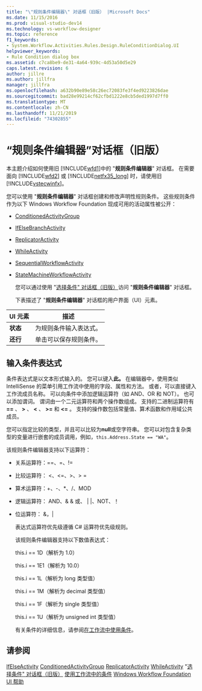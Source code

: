 ```yaml
---
title: "\"规则条件编辑器\" 对话框（旧版） |Microsoft Docs"
ms.date: 11/15/2016
ms.prod: visual-studio-dev14
ms.technology: vs-workflow-designer
ms.topic: reference
f1_keywords:
- System.Workflow.Activities.Rules.Design.RuleConditionDialog.UI
helpviewer_keywords:
- Rule Condition dialog box
ms.assetid: c7ca8be9-de31-4a64-939c-4d53a50d5e29
caps.latest.revision: 6
author: jillre
ms.author: jillfra
manager: jillfra
ms.openlocfilehash: a632b90e89e58c26ec72083fe3f4ed9223826dae
ms.sourcegitcommit: bad28e99214cf62cfbd1222e8cb5ded1997d7ff0
ms.translationtype: MT
ms.contentlocale: zh-CN
ms.lasthandoff: 11/21/2019
ms.locfileid: "74302855"
---
```

# <a name="rule-condition-editor-dialog-box-legacy"></a>“规则条件编辑器”对话框（旧版）
本主题介绍如何使用旧 [!INCLUDE[wfd1](../includes/wfd1-md.md)]中的 "**规则条件编辑器**" 对话框。 在需要面向 [!INCLUDE[wfd2](../includes/wfd2-md.md)] 或 [!INCLUDE[netfx35_long](../includes/netfx35-long-md.md)] 时，请使用旧 [!INCLUDE[vstecwinfx](../includes/vstecwinfx-md.md)]。

 您可以使用 "**规则条件编辑器**" 对话框创建和修改声明性规则条件。 这些规则条件作为以下 Windows Workflow Foundation 现成可用的活动属性被公开：

- [ConditionedActivityGroup](https://go.microsoft.com/fwlink?LinkID=65017)

- [IfElseBranchActivity](https://go.microsoft.com/fwlink?LinkID=65034)

- [ReplicatorActivity](https://go.microsoft.com/fwlink?LinkID=65039)

- [WhileActivity](https://go.microsoft.com/fwlink?LinkID=65049)

- [SequentialWorkflowActivity](https://go.microsoft.com/fwlink?LinkID=65040)

- [StateMachineWorkflowActivity](https://go.microsoft.com/fwlink?LinkID=65045)

  您可以通过使用 "[选择条件" 对话框（旧版）](../workflow-designer/select-condition-dialog-box-legacy.md)访问 "**规则条件编辑器**" 对话框。

  下表描述了 "**规则条件编辑器**" 对话框的用户界面（UI）元素。

|UI 元素|描述|
|----------------|-----------------|
|**状态**|为规则条件输入表达式。|
|**还行**|单击可以保存规则条件。|

## <a name="entering-condition-expressions"></a>输入条件表达式
 条件表达式是以文本形式输入的。 您可以键入**此。** 在编辑器中，使用类似 IntelliSense 的菜单引用工作流中使用的字段、属性和方法。 或者，可以直接键入工作流成员名称。 可以向条件中添加逻辑运算符（如 AND、OR 和 NOT）。 也可以添加谓词。 谓词由一个二元运算符和两个操作数组成。 支持的二进制运算符有 **==** 、 **>** 、 **\<** 、 **>=** 和 **<=** 。 支持的操作数包括常量值、算术函数和作用域公共成员。

 您可以指定比较的类型，并且可以比较为**null**或空字符串。 您可以对包含复杂类型的变量进行嵌套的成员调用，例如，`this.Address.State == "WA"`。

 该规则条件编辑器支持以下运算符：

- 关系运算符：==、=、!=

- 比较运算符： <、\<=、>、> =

- 算术运算符：+、-、*、/、MOD

- 逻辑运算符： AND、& & 或、 &#124; &#124;、NOT、！

- 位运算符： &，&#124;

  表达式运算符优先级遵循 C# 运算符优先级规则。

  该规则条件编辑器支持以下数值表达式：

  this.i == 1D（解析为 1.0）

  this.i == 1E1（解析为 10.0）

  this.i == 1L（解析为 long 类型值）

  this.i == 1M（解析为 decimal 类型值）

  this.i == 1F（解析为 single 类型值）

  this.i == 1U（解析为 unsigned int 类型值）

  有关条件的详细信息，请参阅[在工作流中使用条件](https://go.microsoft.com/fwlink?LinkID=65009)。

## <a name="see-also"></a>请参阅
 [IfElseActivity](https://go.microsoft.com/fwlink?LinkID=65033) [ConditionedActivityGroup](https://go.microsoft.com/fwlink?LinkID=65017) [ReplicatorActivity](https://go.microsoft.com/fwlink?LinkID=65039) [WhileActivity](https://go.microsoft.com/fwlink?LinkID=65049) "[选择条件" 对话框（旧版）](../workflow-designer/select-condition-dialog-box-legacy.md) [使用工作流中的条件](https://go.microsoft.com/fwlink?LinkID=65009) [Windows Workflow Foundation UI 帮助](../workflow-designer/legacy-designer-for-windows-workflow-foundation-ui-help.md)